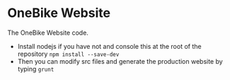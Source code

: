 OneBike Website
===============

The OneBike Website code.
- Install nodejs if you have not and console this at the root of the repository
```npm install --save-dev```
- Then you can modify src files and generate the production website by typing
```grunt```